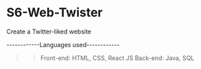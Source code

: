 # S6-Web-Twister
Create a Twitter-liked website

------------Languages used------------
>>Front-end: HTML, CSS, React JS
>>Back-end: Java, SQL
